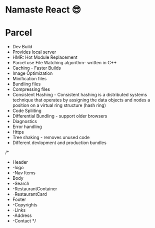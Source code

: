 # Namaste React 😎

# Parcel
- Dev Build
- Provides local server
- HMR: Hot Module Replacement
- Parcel use File Watching algorithm- written in C++
- Caching - Faster Builds
- Image Optimization
- Minification files
- Bundling files
- Compressing files
- Consistent Hashing - Consistent hashing is a distributed systems technique that operates by assigning the data objects and nodes a position on a virtual ring structure (hash ring)
- Code Spliiting
- Differential Bundling - support older browsers
- Diagnostics
- Error handling
- Https
- Tree shaking - removes unused code
- Different devlopment and production bundles

<!-- Namaste Food -->

/*
* Header
*   -logo
*   -Nav Items
* Body
*   -Search
*   -RestaurantContainer
*   -RestaurantCard
* Footer
*   -Copyrights
*   -Links
*   -Address
*   -Contact
*/